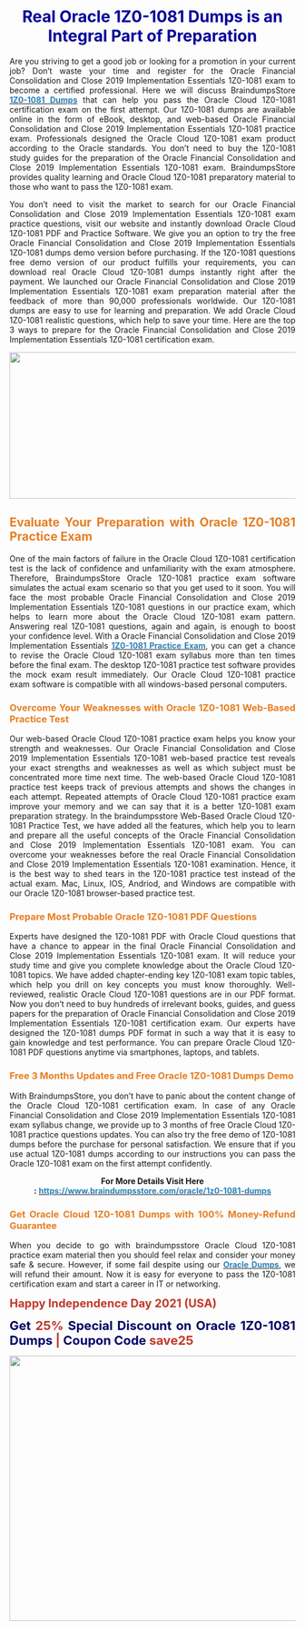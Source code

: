 <h1 style="text-align: center;"><strong><span style="color:#000099;">Real Oracle 1Z0-1081 Dumps is an Integral Part of Preparation</span></strong></h1>

<p style="text-align: justify;">Are you striving to get a good job or looking for a promotion in your current job? Don’t waste your time and register for the Oracle Financial Consolidation and Close 2019 Implementation Essentials 1Z0-1081 exam to become a certified professional. Here we will discuss BraindumpsStore <strong><a href="https://www.braindumpsstore.com/oracle/1z0-1081-dumps"><span style="color:#2980b9;">1Z0-1081 Dumps</span></a></strong> that can help you pass the Oracle Cloud 1Z0-1081 certification exam on the first attempt. Our 1Z0-1081 dumps are available online in the form of eBook, desktop, and web-based Oracle Financial Consolidation and Close 2019 Implementation Essentials 1Z0-1081 practice exam. Professionals designed the Oracle Cloud 1Z0-1081 exam product according to the Oracle standards. You don’t need to buy the 1Z0-1081 study guides for the preparation of the Oracle Financial Consolidation and Close 2019 Implementation Essentials 1Z0-1081 exam. BraindumpsStore provides quality learning and Oracle Cloud 1Z0-1081 preparatory material to those who want to pass the 1Z0-1081 exam.</p>

<p style="text-align: justify;">You don’t need to visit the market to search for our Oracle Financial Consolidation and Close 2019 Implementation Essentials 1Z0-1081 exam practice questions, visit our website and instantly download Oracle Cloud 1Z0-1081 PDF and Practice Software. We give you an option to try the free Oracle Financial Consolidation and Close 2019 Implementation Essentials 1Z0-1081 dumps demo version before purchasing. If the 1Z0-1081 questions free demo version of our product fulfills your requirements, you can download real Oracle Cloud 1Z0-1081 dumps instantly right after the payment. We launched our Oracle Financial Consolidation and Close 2019 Implementation Essentials 1Z0-1081 exam preparation material after the feedback of more than 90,000 professionals worldwide. Our 1Z0-1081 dumps are easy to use for learning and preparation. We add Oracle Cloud 1Z0-1081 realistic questions, which help to save your time. Here are the top 3 ways to prepare for the Oracle Financial Consolidation and Close 2019 Implementation Essentials 1Z0-1081 certification exam.</p>

<p style="text-align: center;"><a href="https://www.braindumpsstore.com/oracle/1z0-1081-dumps"><img alt="" src="https://i.imgur.com/eahyvNT.jpg" style="width: 700px; height: 258px;" /></a></p>

<h2 style="text-align: justify;"><strong><span style="color:#e67e22;">Evaluate Your Preparation with Oracle 1Z0-1081 Practice Exam</span></strong></h2>

<p style="text-align: justify;">One of the main factors of failure in the Oracle Cloud 1Z0-1081 certification test is the lack of confidence and unfamiliarity with the exam atmosphere. Therefore, BraindumpsStore Oracle 1Z0-1081 practice exam software simulates the actual exam scenario so that you get used to it soon. You will face the most probable Oracle Financial Consolidation and Close 2019 Implementation Essentials 1Z0-1081 questions in our practice exam, which helps to learn more about the Oracle Cloud 1Z0-1081 exam pattern. Answering real 1Z0-1081 questions, again and again, is enough to boost your confidence level. With a Oracle Financial Consolidation and Close 2019 Implementation Essentials <strong><a href="https://www.braindumpsstore.com/oracle/1z0-1081-dumps"><span style="color:#2980b9;">1Z0-1081 Practice Exam</span></a></strong>, you can get a chance to revise the Oracle Cloud 1Z0-1081 exam syllabus more than ten times before the final exam. The desktop 1Z0-1081 practice test software provides the mock exam result immediately. Our Oracle Cloud 1Z0-1081 practice exam software is compatible with all windows-based personal computers.</p>

<h3 style="text-align: justify;"><strong><span style="color:#e67e22;">Overcome Your Weaknesses with Oracle 1Z0-1081 Web-Based Practice Test</span></strong></h3>

<p style="text-align: justify;">Our web-based Oracle Cloud 1Z0-1081 practice exam helps you know your strength and weaknesses. Our Oracle Financial Consolidation and Close 2019 Implementation Essentials 1Z0-1081 web-based practice test reveals your exact strengths and weaknesses as well as which subject must be concentrated more time next time. The web-based Oracle Cloud 1Z0-1081 practice test keeps track of previous attempts and shows the changes in each attempt. Repeated attempts of Oracle Cloud 1Z0-1081 practice exam improve your memory and we can say that it is a better 1Z0-1081 exam preparation strategy. In the braindumpsstore Web-Based Oracle Cloud 1Z0-1081 Practice Test, we have added all the features, which help you to learn and prepare all the useful concepts of the Oracle Financial Consolidation and Close 2019 Implementation Essentials 1Z0-1081 exam. You can overcome your weaknesses before the real Oracle Financial Consolidation and Close 2019 Implementation Essentials 1Z0-1081 examination. Hence, it is the best way to shed tears in the 1Z0-1081 practice test instead of the actual exam. Mac, Linux, IOS, Andriod, and Windows are compatible with our Oracle 1Z0-1081 browser-based practice test.</p>

<h3 style="text-align: justify;"><strong><span style="color:#e67e22;">Prepare Most Probable Oracle 1Z0-1081 PDF Questions</span></strong></h3>

<p style="text-align: justify;">Experts have designed the 1Z0-1081 PDF with Oracle Cloud questions that have a chance to appear in the final Oracle Financial Consolidation and Close 2019 Implementation Essentials 1Z0-1081 exam. It will reduce your study time and give you complete knowledge about the Oracle Cloud 1Z0-1081 topics. We have added chapter-ending key 1Z0-1081 exam topic tables, which help you drill on key concepts you must know thoroughly. Well-reviewed, realistic Oracle Cloud 1Z0-1081 questions are in our PDF format. Now you don’t need to buy hundreds of irrelevant books, guides, and guess papers for the preparation of Oracle Financial Consolidation and Close 2019 Implementation Essentials 1Z0-1081 certification exam. Our experts have designed the 1Z0-1081 dumps PDF format in such a way that it is easy to gain knowledge and test performance. You can prepare Oracle Cloud 1Z0-1081 PDF questions anytime via smartphones, laptops, and tablets.</p>

<h3 style="text-align: justify;"><span style="color:#e67e22;"><strong>Free 3 Months Updates and Free Oracle 1Z0-1081 Dumps Demo</strong></span></h3>

<p style="text-align: justify;">With BraindumpsStore, you don’t have to panic about the content change of the Oracle Cloud 1Z0-1081 certification exam. In case of any Oracle Financial Consolidation and Close 2019 Implementation Essentials 1Z0-1081 exam syllabus change, we provide up to 3 months of free Oracle Cloud 1Z0-1081 practice questions updates. You can also try the free demo of 1Z0-1081 dumps before the purchase for personal satisfaction. We ensure that if you use actual 1Z0-1081 dumps according to our instructions you can pass the Oracle 1Z0-1081 exam on the first attempt confidently.</p>

<p style="text-align: center;"><strong>For More Details Visit Here :</strong> <strong><a href="https://www.braindumpsstore.com/oracle/1z0-1081-dumps"><span style="color:#2980b9;">https://www.braindumpsstore.com/oracle/1z0-1081-dumps</span></a></strong></p>

<h3 style="text-align: justify;"><strong><span style="color:#e67e22;">Get Oracle Cloud 1Z0-1081 Dumps with 100% Money-Refund Guarantee</span></strong></h3>

<p style="text-align: justify;">When you decide to go with braindumpsstore Oracle Cloud 1Z0-1081 practice exam material then you should feel relax and consider your money safe & secure. However, if some fail despite using our <strong><a href="https://www.braindumpsstore.com/oracle-dumps"><span style="color:#2980b9;">Oracle Dumps</span></a></strong>, we will refund their amount. Now it is easy for everyone to pass the 1Z0-1081 certification exam and start a career in IT or networking.</p>

<p style="text-align: justify;"><span style="color:#c0392b;"><strong><span style="font-size:20px;">Happy Independence Day 2021 (USA)</span></strong></span></p>

<p style="text-align: justify;"><span style="font-size:22px;"><span style="color:#000066;"><strong>Get </strong></span><span style="color:#c0392b;"><strong>25%</strong></span><span style="color:#000066;"><strong> Special Discount on Oracle 1Z0-1081 Dumps </strong></span><span style="color:#c0392b;"><strong>|</strong></span><span style="color:#000066;"><strong> Coupon Code </strong></span><span style="color:#c0392b;"><strong>save25</strong></span></span></p>

<p style="text-align: center;"><a href="https://www.braindumpsstore.com/oracle/1z0-1081-dumps"><img alt="" src="https://i.imgur.com/smLyY8A.jpg" style="width: 700px; height: 467px;" /></a></p>
